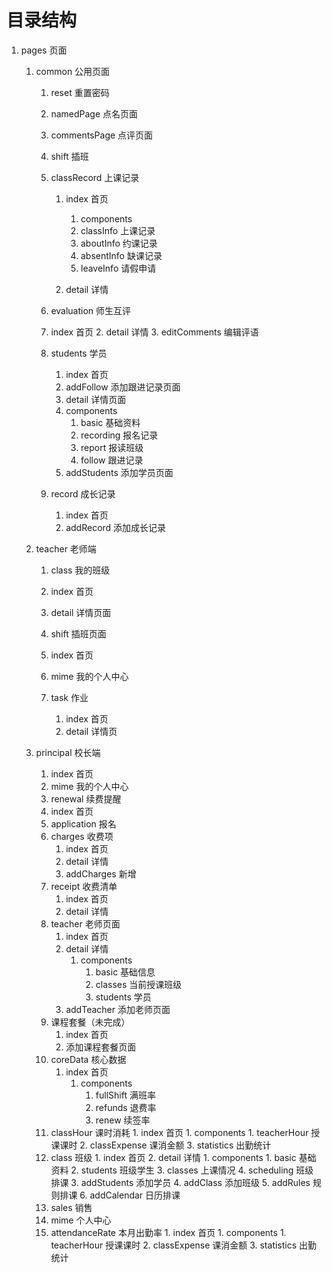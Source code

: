 # 目录结构

1. pages 页面

   1. common 公用页面

      1. reset 重置密码

      2. namedPage 点名页面

      3. commentsPage 点评页面

      4. shift 插班

      5. classRecord 上课记录

         1. index 首页
            1. components
            2. classInfo 上课记录
            3. aboutInfo 约课记录
            4. absentInfo 缺课记录
            5. leaveInfo 请假申请

         2. detail 详情

      6. evaluation 师生互评

        7. index 首页
                2. detail 详情
                3. editComments 编辑评语

      8. students 学员
         1. index 首页
         2. addFollow 添加跟进记录页面
         3.  detail 详情页面
            1. components
               1. basic 基础资料
               2. recording 报名记录
               3. report 报读班级
               4. follow 跟进记录
         4. addStudents 添加学员页面

      9. record 成长记录
            1. index 首页
            2. addRecord 添加成长记录

   2. teacher 老师端

      1.  class 我的班级

         1. index 首页
         2. detail 详情页面
         5.  shift 插班页面

      2. index 首页

      3. mime 我的个人中心
      5. task 作业
         1. index 首页
         2. detail 详情页

   3. principal 校长端

      1. index 首页
      2. mime 我的个人中心
      3. renewal 续费提醒
        4. index 首页
        5. application 报名
      6. charges 收费项
         1. index 首页
         2. detail 详情
         3. addCharges 新增
      7. receipt 收费清单
         1. index 首页
         2. detail 详情
      8. teacher 老师页面
         1. index 首页
         2. detail 详情
            1. components
               1. basic 基础信息
               2. classes 当前授课班级
               3. students 学员
         3. addTeacher 添加老师页面
      9. 课程套餐（未完成）
         1. index 首页
         2. 添加课程套餐页面
      10. coreData 核心数据
          1. index 首页
             1. components
                1. fullShift 满班率
                2. refunds 退费率
                3. renew 续签率
      11. classHour 课时消耗
                  1. index 首页
                      1. components
                          1. teacherHour 授课课时
                          2. classExpense 课消金额
                          3. statistics 出勤统计
      12. class 班级
               1. index 首页
               2. detail 详情
                 1. components
                     1. basic 基础资料
                     2. students 班级学生
                     3. classes 上课情况
                     4. scheduling 班级排课
               3. addStudents 添加学员
               4. addClass 添加班级
               5. addRules 规则排课
               6. addCalendar 日历排课
      13. sales 销售
      14. mime 个人中心
      15. attendanceRate 本月出勤率
                           1. index 首页
                               1. components
                                   1. teacherHour 授课课时
                                   2. classExpense 课消金额
                                   3. statistics 出勤统计